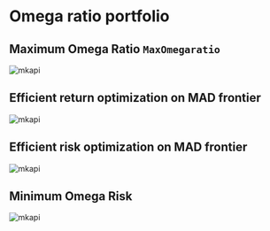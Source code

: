 # Omega ratio portfolio 

## Maximum Omega Ratio `MaxOmegaratio`
![mkapi](skportfolio.frontier.MaxOmegaRatio)

## Efficient return optimization on MAD frontier
![mkapi](skportfolio.frontier.OmegaEfficientReturn)

## Efficient risk optimization on MAD frontier
![mkapi](skportfolio.frontier.OmegaEfficientRisk)

## Minimum Omega Risk
![mkapi](skportfolio.frontier.MinimumOmegaRisk)